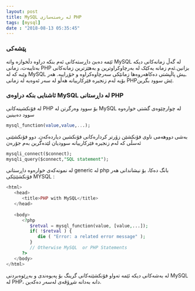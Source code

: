 ```yaml
---
layout: post
title: MySQL لە رەستەسازی PHP
tags: [mysql]
date : "2018-08-13 05:35:45"
---
```


### پێشەکی

ئێمە دەبێ داڕستەکانی ئەم بنکە دراوە دڵخوازە واتە MySQL لە گەڵ زمانەکانی دیکە بەتایبەت، زمانی PHP بزانین.ئەم زمانە یەکێک لە بەرچاوکراوترین و بەهێزترین زمانەکانی وێبە کە لە MySQL ـیش پاڵپشتی دەکاهەروەها زمانێکی سەرچاوەکراوە و خۆڕاییە. هەر بۆیە لەم زنجیرە فێرکارییانە هەڵو لە سەر ئەوەیە لە زمانی PHPێش سوود بگرین.

### ئاشنایی بنکە دراوەی MySQL لە داڕستانی PHP

لە فۆنکشینەکانی PHP بۆ سوود وەرگرتن لە MySQL لە چوارچێوەی گشتی خوارەوە سوود دەبینین

```sql
mysql_function(value,value,...);
```

بەشی دووهەمی ناوی فۆنکشێن زۆرتر کردارەکانی فۆنکشین دیاردەکەن. دوو فۆنکشێنی ئەسڵی کە لەم زنجیرە فێرکارییانە سوودیان لێدەگرین بەم جۆرەن

```sql
mysqli_connect($connect);
mysqli_query($connect,"SQL statement");
```

لە نمونەکەی خوارەوە داڕستانی generic لە php بانگ دەکا، بۆ نیشاندانی هەر فۆنکشێنێکی MYSQL :

```php
<html>
   <head>
      <title>PHP with MySQL</title>
   </head>
    
   <body>
      <?php
         $retval = mysql_function(value, [value,...]);
         if( !$retval ) {
            die ( "Error: a related error message" );
         }
         // Otherwise MySQL  or PHP Statements
      ?>
   </body>
</html>
```



لە بەشەکانی دیکە ئێمە تەواو فۆنکشێنەکانی گرینگ بۆ پەیوەندی و بەڕێوەبردنی MySQL لە PHP، دانە بەدانە شڕۆڤەی لەسەر دەکەین.